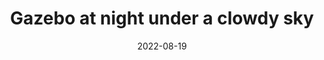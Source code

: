 ---
title: "Gazebo at night under a clowdy sky"
picture: /assets/camera-roll/2022/08/2022-08-19-gazebo-at-night-under-a-cloudy-sky/20220819_070624284_iOS.jpg
thumbnail: /assets/camera-roll/2022/08/2022-08-19-gazebo-at-night-under-a-cloudy-sky/20220819_070624284_iOS-thumbnail.jpg
date: 2022-08-19
tags:
  - Gazebo at Night
  - in the backyard
  - hexagon
  - Bothell
  - looking up
  - nighttime
  - photograph  
  - favorite photo
---